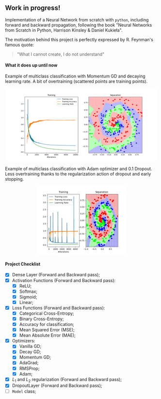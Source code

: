 ## Work in progress!

Implementation of a Neural Network from scratch with `python`, including forward and backward propagation, following the book "Neural Networks from Scratch in Python, Harrison Kinsley & Daniel Kukieła".

The motivation behind this project is perfectly expressed by R. Feynman's famous quote: 
>"What I cannot create, I do not understand"

#### What it does up until now
Example of multiclass classification with Momentum GD and decaying learning rate. A bit of overtraining (scattered points are training points).
<center>
<img src="screenshots/GDtest.png" alt="drawing" width="500"/>
</center>

Example of multiclass classification with Adam optimizer and 0.1 Dropout. Less overtraining thanks to the regularization action of dropout and early stopping.
<center>
<img src="screenshots/GDtestDropout.jpg" alt="drawing" width="300"/>
</center>

#### Project Checklist
- [x] Dense Layer (Forward and Backward pass);
- [x] Activation Functions (Forward and Backward pass):
    - [x] ReLU;
    - [x] Softmax;
    - [x] Sigmoid;
    - [x] Linear;
- [x] Loss Functions (Forward and Backward pass):
    - [x] Categorical Cross-Entropy;
    - [x] Binary Cross-Entropy;
    - [x] Accuracy for classification;
    - [x] Mean Squared Error (MSE);
    - [x] Mean Absolute Error (MAE);
- [x] Optimizers:
    - [x] Vanilla GD;
    - [x] Decay GD;
    - [x] Momentum GD;
    - [x] AdaGrad;
    - [x] RMSProp;
    - [x] Adam;
- [x] $L_1$ and $L_2$ regularization (Forward and Backward pass);
- [x] DropoutLayer (Forward and Backward pass);
- [ ] `Model` class;